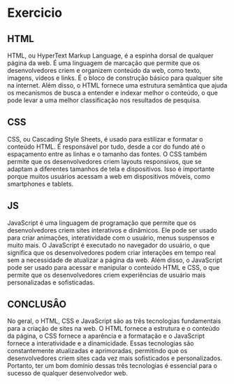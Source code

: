 # Exercicio

## HTML
HTML, ou HyperText Markup Language, é a espinha dorsal de qualquer página da web. É uma linguagem de marcação que permite que os desenvolvedores criem e organizem conteúdo da web, como texto, imagens, vídeos e links. É o bloco de construção básico para qualquer site na internet. Além disso, o HTML fornece uma estrutura semântica que ajuda os mecanismos de busca a entender e indexar melhor o conteúdo, o que pode levar a uma melhor classificação nos resultados de pesquisa.

## CSS 
CSS, ou Cascading Style Sheets, é usado para estilizar e formatar o conteúdo HTML. É responsável por tudo, desde a cor do fundo até o espaçamento entre as linhas e o tamanho das fontes. O CSS também permite que os desenvolvedores criem layouts responsivos, que se adaptam a diferentes tamanhos de tela e dispositivos. Isso é importante porque muitos usuários acessam a web em dispositivos móveis, como smartphones e tablets.

## JS
JavaScript é uma linguagem de programação que permite que os desenvolvedores criem sites interativos e dinâmicos. Ele pode ser usado para criar animações, interatividade com o usuário, menus suspensos e muito mais. O JavaScript é executado no navegador do usuário, o que significa que os desenvolvedores podem criar interações em tempo real sem a necessidade de atualizar a página da web. Além disso, o JavaScript pode ser usado para acessar e manipular o conteúdo HTML e CSS, o que permite que os desenvolvedores criem experiências de usuário mais personalizadas e sofisticadas.

## CONCLUSÂO 
No geral, o HTML, CSS e JavaScript são as três tecnologias fundamentais para a criação de sites na web. O HTML fornece a estrutura e o conteúdo da página, o CSS fornece a aparência e a formatação e o JavaScript fornece a interatividade e a dinamicidade. Essas tecnologias são constantemente atualizadas e aprimoradas, permitindo que os desenvolvedores criem sites cada vez mais sofisticados e personalizados. Portanto, ter um bom domínio dessas três tecnologias é essencial para o sucesso de qualquer desenvolvedor web.
